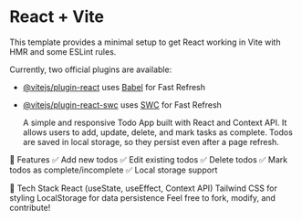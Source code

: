 # React + Vite

This template provides a minimal setup to get React working in Vite with HMR and some ESLint rules.

Currently, two official plugins are available:

- [@vitejs/plugin-react](https://github.com/vitejs/vite-plugin-react/blob/main/packages/plugin-react/README.md) uses [Babel](https://babeljs.io/) for Fast Refresh
- [@vitejs/plugin-react-swc](https://github.com/vitejs/vite-plugin-react-swc) uses [SWC](https://swc.rs/) for Fast Refresh

  A simple and responsive Todo App built with React and Context API. It allows users to add, update, delete, and mark tasks as complete. Todos are saved in local storage, so they persist even after a page refresh.

🚀 Features
✅ Add new todos
✅ Edit existing todos
✅ Delete todos
✅ Mark todos as complete/incomplete
✅ Local storage support

📂 Tech Stack
React (useState, useEffect, Context API)
Tailwind CSS for styling
LocalStorage for data persistence
Feel free to fork, modify, and contribute! 
